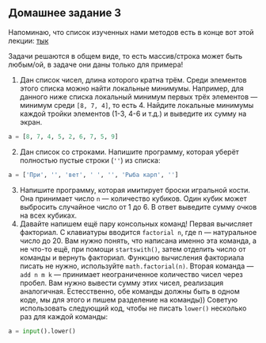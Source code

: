 ## Домашнее задание 3
Напоминаю, что список изученных нами методов есть в конце вот этой лекции: [тык](https://cherv11.github.io/Tesseract22/libs_and_methods)  

Задачи решаются в общем виде, то есть массив/строка может быть любым/ой, в задаче они даны только для примера!

1. Дан список чисел, длина которого кратна трём. Среди элементов этого списка можно найти локальные минимумы. Например, для данного ниже списка локальный минимум первых трёх элементов — минимум среди `[8, 7, 4]`, то есть 4. Найдите локальные минимумы каждой тройки элементов (1-3, 4-6 и т.д.) и выведите их сумму на экран.
```py
a = [8, 7, 4, 5, 2, 6, 7, 5, 9]
```
2. Дан список со строками. Напишите программу, которая уберёт полностью пустые строки (`''`) из списка:
```py
a = ['При', '', 'вет', ' ', '', 'Рыба карп', '']
```
3. Напишите программу, которая имитирует броски игральной кости. Она принимает число `n` — количество кубиков. Один кубик может выбросить случайное число от 1 до 6. В ответ выведите сумму очков на всех кубиках.
4. Давайте напишем ещё пару консольных команд! Первая вычисляет факториал. С клавиатуры вводится `factorial n`, где n — натуральное число до 20. Вам нужно понять, что написана именно эта команда, а не что-то ещё, при помощи `startswith()`, затем отделить число от команды и вернуть факториал. Функцию вычисления факториала писать не нужно, используйте `math.factorial(n)`. Вторая команда — `add n m k` — принимает неограниченное количество чисел через пробел. Вам нужно вывести сумму этих чисел, реализация аналогичная. Естесственно, обе команды должны быть в одном коде, мы для этого и пишем разделение на команды)) Советую использовать следующий код, чтобы не писать `lower()` несколько раз для каждой команды:
```py
a = input().lower()
```
